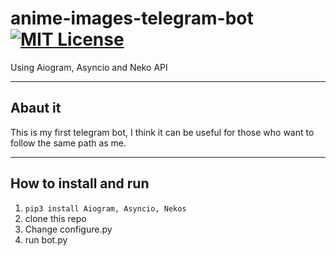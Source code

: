 # anime-images-telegram-bot [![MIT License](http://img.shields.io/badge/license-MIT-blue.svg?style=flat)](https://github.com/SayFoxPlease/anime-images-telegram-bot/blob/main/LICENSE)
Using Aiogram, Asyncio and Neko API
***
## Abaut it
This is my first telegram bot, I think it can be useful for those who want to follow the same path as me.
***
## How to install and run
1. `pip3 install Aiogram, Asyncio, Nekos`
2. clone this repo
3. Change configure.py
4. run bot.py
